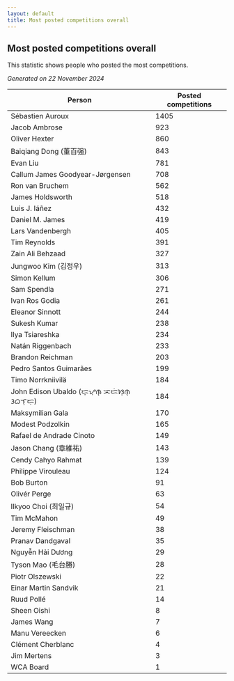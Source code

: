 ```yaml
---
layout: default
title: Most posted competitions overall
---
```

## Most posted competitions overall
This statistic shows people who posted the most competitions.

*Generated on 22 November 2024*

| Person | Posted competitions |
| --- | --- |
| Sébastien Auroux | 1405 |
| Jacob Ambrose | 923 |
| Oliver Hexter | 860 |
| Baiqiang Dong (董百强) | 843 |
| Evan Liu | 781 |
| Callum James Goodyear-Jørgensen | 708 |
| Ron van Bruchem | 562 |
| James Holdsworth | 518 |
| Luis J. Iáñez | 432 |
| Daniel M. James | 419 |
| Lars Vandenbergh | 405 |
| Tim Reynolds | 391 |
| Zain Ali Behzaad | 327 |
| Jungwoo Kim (김정우) | 313 |
| Simon Kellum | 306 |
| Sam Spendla | 271 |
| Ivan Ros Godia | 261 |
| Eleanor Sinnott | 244 |
| Sukesh Kumar | 238 |
| Ilya Tsiareshka | 234 |
| Natán Riggenbach | 233 |
| Brandon Reichman | 203 |
| Pedro Santos Guimarães | 199 |
| Timo Norrkniivilä | 184 |
| John Edison Ubaldo (ᜇ᜔ᜌᜓ︀ᜈ᜔ ᜁᜇᜒᜐᜓ︀ᜈ᜔ ᜂᜊᜎ᜔ᜇᜓ︀) | 184 |
| Maksymilian Gala | 170 |
| Modest Podzolkin | 165 |
| Rafael de Andrade Cinoto | 149 |
| Jason Chang (章維祐) | 143 |
| Cendy Cahyo Rahmat | 139 |
| Philippe Virouleau | 124 |
| Bob Burton | 91 |
| Olivér Perge | 63 |
| Ilkyoo Choi (최일규) | 54 |
| Tim McMahon | 49 |
| Jeremy Fleischman | 38 |
| Pranav Dandgaval | 35 |
| Nguyễn Hải Dương | 29 |
| Tyson Mao (毛台勝) | 28 |
| Piotr Olszewski | 22 |
| Einar Martin Sandvik | 21 |
| Ruud Pollé | 14 |
| Sheen Oishi | 8 |
| James Wang | 7 |
| Manu Vereecken | 6 |
| Clément Cherblanc | 4 |
| Jim Mertens | 3 |
| WCA Board | 1 |
